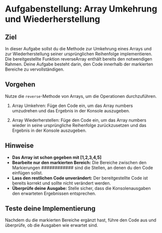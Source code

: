 # Aufgabenstellung: Array Umkehrung und Wiederherstellung

## Ziel

In dieser Aufgabe sollst du die Methode zur Umkehrung eines Arrays und zur Wiederherstellung seiner ursprünglichen Reihenfolge implementieren. Die bereitgestellte Funktion reverseArray enthält bereits den notwendigen Rahmen. Deine Aufgabe besteht darin, den Code innerhalb der markierten Bereiche zu vervollständigen.

## Vorgehen

Nutze die ```reverse```-Methode von Arrays, um die Operationen durchzuführen. 

1. Array Umkehren:
Füge den Code ein, um das Array numbers umzudrehen und das Ergebnis in der Konsole auszugeben.

2. Array Wiederherstellen:
Füge den Code ein, um das Array numbers wieder in seine ursprüngliche Reihenfolge zurückzusetzen und das Ergebnis in der Konsole auszugeben.

## Hinweise

- **Das Array ist schon gegeben mit [1,2,3,4,5]**
- **Bearbeite nur den markierten Bereich:** Die Bereiche zwischen den Markierungen ############ sind die Stellen, an denen du den Code einfügen sollst.
- **Lass den restlichen Code unverändert:** Der bereitgestellte Code ist bereits korrekt und sollte nicht verändert werden.
- **Überprüfe deine Ausgabe:** Stelle sicher, dass die Konsolenausgaben den erwarteten Ergebnissen entsprechen.

## Teste deine Implementierung

Nachdem du die markierten Bereiche ergänzt hast, führe den Code aus und überprüfe, ob die Ausgaben wie erwartet sind.
